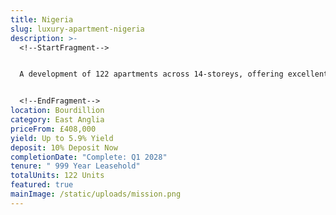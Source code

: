 ```yaml
---
title: Nigeria
slug: luxury-apartment-nigeria
description: >-
  <!--StartFragment-->


  A development of 122 apartments across 14-storeys, offering excellent facilities.


  <!--EndFragment-->
location: Bourdillion
category: East Anglia
priceFrom: £408,000
yield: Up to 5.9% Yield
deposit: 10% Deposit Now
completionDate: "Complete: Q1 2028"
tenure: " 999 Year Leasehold"
totalUnits: 122 Units
featured: true
mainImage: /static/uploads/mission.png
---
```

